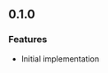 
## 0.1.0

### Features

- Initial implementation


[Unreleased]: https://github.com/dwenegar/doku/compare/0.1.0...HEAD

